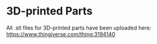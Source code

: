 # 3D-printed Parts

All .stl files for 3D-printed parts have been uploaded here:
https://www.thingiverse.com/thing:3194140